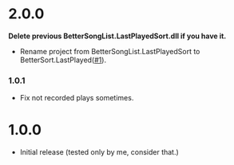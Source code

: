 # 2.0.0
**Delete previous BetterSongList.LastPlayedSort.dll if you have it.**

- Rename project from BetterSongList.LastPlayedSort to BetterSort.LastPlayed([#1](https://github.com/nanikit/BetterSort.LastPlayed/issues/1)).

### 1.0.1
- Fix not recorded plays sometimes.

# 1.0.0
- Initial release (tested only by me, consider that.)
